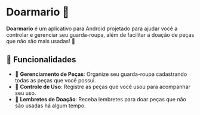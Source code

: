 # Doarmario 👗

**Doarmario** é um aplicativo para Android projetado para ajudar você a controlar e gerenciar seu guarda-roupa, além de facilitar a doação de peças que não são mais usadas! 🎉

## 🌟 Funcionalidades

- 👚 **Gerenciamento de Peças**: Organize seu guarda-roupa cadastrando todas as peças que você possui.
- 📝 **Controle de Uso**: Registre as peças que você usou para acompanhar seu uso.
- 📅 **Lembretes de Doação**: Receba lembretes para doar peças que não são usadas há algum tempo.
